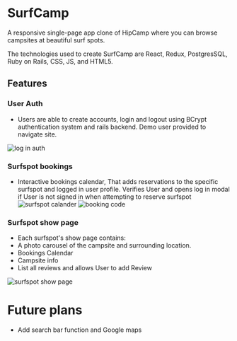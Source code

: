 # SurfCamp

A responsive single-page app clone of HipCamp where you can browse campsites at beautiful surf spots.

The technologies used to create SurfCamp are React, Redux, PostgresSQL, Ruby on Rails, CSS, JS, and HTML5.

## Features

### User Auth

* Users are able to create accounts, login and logout using BCrypt authentication system and rails backend. Demo user provided to navigate site.

![log in auth](https://user-images.githubusercontent.com/48927999/63972724-55bed700-ca77-11e9-9627-ab36a8129e25.png)

### Surfspot bookings
  
* Interactive bookings calendar, That adds reservations to the specific surfspot and logged in user profile. Verifies User and opens log in modal if User is not signed in when attempting to reserve surfspot
![surfspot calander](https://user-images.githubusercontent.com/48927999/63971495-99641180-ca74-11e9-9042-57f0d3720240.png)
![booking code](https://user-images.githubusercontent.com/48927999/63972238-48edb380-ca76-11e9-9bc7-8dd779ba4cdd.png)

### Surfspot show page

* Each surfspot's show page contains: 
* A photo carousel of the campsite and surrounding location.
* Bookings Calendar
* Campsite info
* List all reviews and allows User to add Review 

![surfspot show page](https://user-images.githubusercontent.com/48927999/63622694-7a253a00-c5c5-11e9-9d26-019d941381ad.png)
 
# Future plans
* Add search bar function and Google maps


